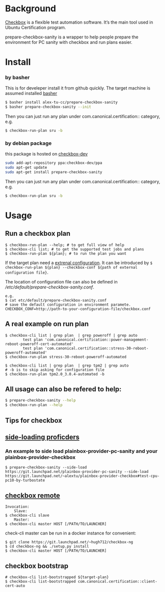 # Background

[Checkbox](https://checkbox.readthedocs.io/) is a flexible test automation software. It’s the main tool used in Ubuntu Certification program.

prepare-checkbox-sanity is a wrapper to help people prepare the environment for PC sanity with checkbox and run plans easier.

# Install

### by basher
This is for develeper install it from github quickly.
The target machine is assumed installed [basher](https://github.com/basherpm/basher/blob/master/README.md)
~~~ sh
$ basher install alex-tu-cc/prepare-checkbox-sanity
$ basher prepare-checkbox-sanity --init
~~~

Then you can just run any plan under com.canonical.certification:: category, e.g.
~~~ sh
$ checkbox-run-plan sru -b
~~~

### by debian package
this package is hosted on [checkbox-dev](https://launchpad.net/~checkbox-dev/+archive/ubuntu/ppa)
~~~ sh
sudo add-apt-repository ppa:checkbox-dev/ppa
sudo apt-get update
sudo apt-get install prepare-checkbox-sanity
~~~

Then you can just run any plan under com.canonical.certification:: category, e.g.
~~~ sh
$ checkbox-run-plan sru -b
~~~

# Usage

## Run a checkbox plan

```
$ checkbox-run-plan --help; # to get full view of help
$ checkbox-cli list; # to get the supported test jobs and plans
$ checkbox-run-plan ${plan}; # to run the plan you want
```

If the target plan need a [extrenal configuration](https://checkbox.readthedocs.io/en/latest/launcher-tutorial.html). It can be introduced by ``$ checkbox-run-plan ${plan} --checkbox-conf ${path of external configuration file}``.

The location of configuration file can also be defined in _/etc/default/prepare-checkbox-sanity.conf_.
```
e.g.
$ cat etc/default/prepare-checkbox-sanity.conf
# save the default configuration in environment paramete.
CHECKBOX_CONF=http://path-to-your-configuration-file/checkbox.conf
```


## A real example on run plan
```
$ checkbox-cli list | grep plan  | grep poweroff | grep auto
        test plan 'com.canonical.certification::power-management-reboot-poweroff-cert-automated'
        test plan 'com.canonical.certification::stress-30-reboot-poweroff-automated'
$ checkbox-run-plan stress-30-reboot-poweroff-automated

$ checkbox-cli list | grep plan  | grep tpm2 | grep auto
# -b is to skip asking for configuration file
$ checkbox-run-plan tpm2.0_3.0.4-automated -b
```

## All usage can also be refered to help:
```sh
$ prepare-checkbox-sanity --help
$ checkbox-run-plan --help
```
## Tips for checkbox

## [side-loading proficders](https://checkbox.readthedocs.io/en/latest/side-loading.html)
### An example to side load plainbox-provider-pc-sanity and your plainbox-provider-checkbox

```
$ prepare-checkbox-sanity --side-load https://git.launchpad.net/plainbox-provider-pc-sanity --side-load https://git.launchpad.net/~alextu/plainbox-provider-checkbox#test-cpu-pc10-by-turbostate
```

## [checkbox remote](https://checkbox.readthedocs.io/en/latest/remote.html)

```
Invocation:
    Slave:
$ checkbox-cli slave
    Master:
$ checkbox-cli master HOST [/PATH/TO/LAUNCHER]
```

check-cli master can be run in a docker instance for convenient:

```
$ git clone https://git.launchpad.net/~hugh712/checkbox-ng
$ cd checkbox-ng && ./setup.py install
$ checkbox-cli master HOST [/PATH/TO/LAUNCHER]
```

## checkbox bootstrap
```
# checkbox-cli list-bootstrapped ${target-plan}
$ checkbox-cli list-bootstrapped com.canonical.certification::client-cert-auto
```
